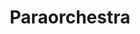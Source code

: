 ---
title: "Paraorchestra"
summary: "Paraorchestra, sometimes referred to as British Paraorchestra, based in Bristol, is an integrated orchestra of professional disabled and non-disabled musicians—the first ever orchestra of its kind in the United Kingdom. The Paraorchestra was formed by conductor Charles Hazlewood in 2011 as a project to create a platform for the top disabled musicians, with the hope that its success would lead to better integration of disabled people into music and performing arts.
The orchestra performed its first live show at Glastonbury Abbey in July 2012 , and received international attention when it played alongside Coldplay during the closing ceremony of the 2012 Summer Paralympics in London in September 2012."
image: "paraorchestra.jpg"
apple_music_artist_url: "https://music.apple.com/gb/artist/paraorchestra/1502239827"
wikipedia_url: "https://en.wikipedia.org/wiki/Paraorchestra"
---